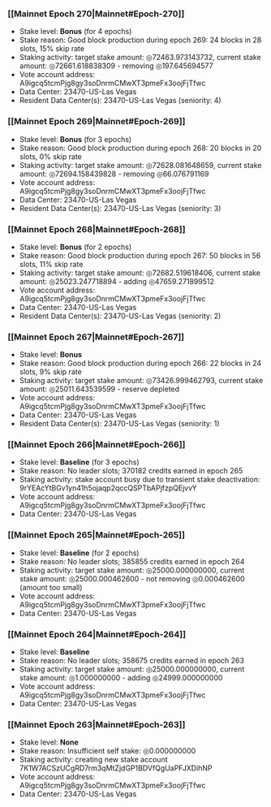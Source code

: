 ### [[Mainnet Epoch 270|Mainnet#Epoch-270]]
* Stake level: **Bonus** (for 4 epochs)
* Stake reason: Good block production during epoch 269: 24 blocks in 28 slots, 15% skip rate
* Staking activity: target stake amount: ◎72463.973143732, current stake amount: ◎72661.618838309 - removing ◎197.645694577
* Vote account address: A9igcq5tcmPjg8gy3soDnrmCMwXT3pmeFx3oojFjTfwc
* Data Center: 23470-US-Las Vegas
* Resident Data Center(s): 23470-US-Las Vegas (seniority: 4)
### [[Mainnet Epoch 269|Mainnet#Epoch-269]]
* Stake level: **Bonus** (for 3 epochs)
* Stake reason: Good block production during epoch 268: 20 blocks in 20 slots, 0% skip rate
* Staking activity: target stake amount: ◎72628.081648659, current stake amount: ◎72694.158439828 - removing ◎66.076791169
* Vote account address: A9igcq5tcmPjg8gy3soDnrmCMwXT3pmeFx3oojFjTfwc
* Data Center: 23470-US-Las Vegas
* Resident Data Center(s): 23470-US-Las Vegas (seniority: 3)
### [[Mainnet Epoch 268|Mainnet#Epoch-268]]
* Stake level: **Bonus** (for 2 epochs)
* Stake reason: Good block production during epoch 267: 50 blocks in 56 slots, 11% skip rate
* Staking activity: target stake amount: ◎72682.519618406, current stake amount: ◎25023.247718894 - adding ◎47659.271899512
* Vote account address: A9igcq5tcmPjg8gy3soDnrmCMwXT3pmeFx3oojFjTfwc
* Data Center: 23470-US-Las Vegas
* Resident Data Center(s): 23470-US-Las Vegas (seniority: 2)
### [[Mainnet Epoch 267|Mainnet#Epoch-267]]
* Stake level: **Bonus**
* Stake reason: Good block production during epoch 266: 22 blocks in 24 slots, 9% skip rate
* Staking activity: target stake amount: ◎73426.999462793, current stake amount: ◎25011.643539599 - reserve depleted
* Vote account address: A9igcq5tcmPjg8gy3soDnrmCMwXT3pmeFx3oojFjTfwc
* Data Center: 23470-US-Las Vegas
* Resident Data Center(s): 23470-US-Las Vegas (seniority: 1)
### [[Mainnet Epoch 266|Mainnet#Epoch-266]]
* Stake level: **Baseline** (for 3 epochs)
* Stake reason: No leader slots; 370182 credits earned in epoch 265
* Staking activity: stake account busy due to transient stake deactivation: 9rYEAcYtBGv1yn41h5ojaqp2qccQSPTbAPjfzpQEjvvY
* Vote account address: A9igcq5tcmPjg8gy3soDnrmCMwXT3pmeFx3oojFjTfwc
* Data Center: 23470-US-Las Vegas
### [[Mainnet Epoch 265|Mainnet#Epoch-265]]
* Stake level: **Baseline** (for 2 epochs)
* Stake reason: No leader slots; 385855 credits earned in epoch 264
* Staking activity: target stake amount: ◎25000.000000000, current stake amount: ◎25000.000462600 - not removing ◎0.000462600 (amount too small)
* Vote account address: A9igcq5tcmPjg8gy3soDnrmCMwXT3pmeFx3oojFjTfwc
* Data Center: 23470-US-Las Vegas
### [[Mainnet Epoch 264|Mainnet#Epoch-264]]
* Stake level: **Baseline**
* Stake reason: No leader slots; 358675 credits earned in epoch 263
* Staking activity: target stake amount: ◎25000.000000000, current stake amount: ◎1.000000000 - adding ◎24999.000000000
* Vote account address: A9igcq5tcmPjg8gy3soDnrmCMwXT3pmeFx3oojFjTfwc
* Data Center: 23470-US-Las Vegas
### [[Mainnet Epoch 263|Mainnet#Epoch-263]]
* Stake level: **None**
* Stake reason: Insufficient self stake: ◎0.000000000
* Staking activity: creating new stake account 7K1W7ACSzUCgRD7rm3qMtZjdGP1BDVfQgUaPFJXDihNP
* Vote account address: A9igcq5tcmPjg8gy3soDnrmCMwXT3pmeFx3oojFjTfwc
* Data Center: 23470-US-Las Vegas